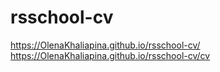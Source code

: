 # rsschool-cv
https://OlenaKhaliapina.github.io/rsschool-cv/ 
https://OlenaKhaliapina.github.io/rsschool-cv/cv